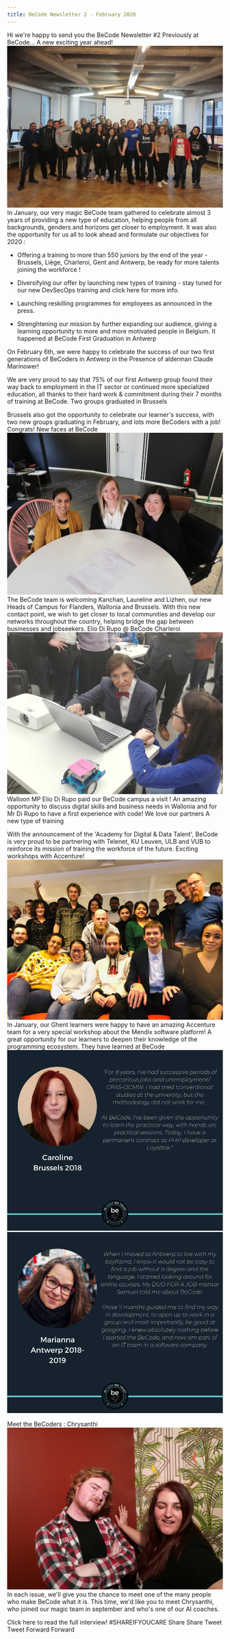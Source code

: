 ```yaml
---
title: BeCode Newsletter 2 - February 2020
---
```


Hi we're happy to send you the
BeCode Newsletter #2
Previously at BeCode...
A new exciting year ahead!
![The BeCode Team](https://github.com/becodeorg/newsletter/blob/master/source/images/IMG_20200131_170438.jpg "The BeCode Team")
In January, our very magic BeCode team gathered to celebrate almost 3 years of providing a new type of education, helping people from all backgrounds, genders and horizons get closer to employment. It was also the opportunity for us all to look ahead and formulate our objectives for 2020 : 
 
- Offering a training to more than 550 juniors by the end of the year - Brussels, Liège, Charleroi, Gent and Antwerp, be ready for more talents joining the workforce !

- Diversifying our offer by launching new types of training - stay tuned for our new DevSecOps training and click here for more info.

- Launching reskilling programmes for employees as announced in the press.

- Strenghtening our mission by further expanding our audience, giving a learning opportunity to more and more motivated people in Belgium. 
It happened at BeCode
First Graduation in Antwerp

On February 6th, we were happy to celebrate the success of our two first generations of BeCoders in Antwerp in the Presence of alderman Claude Marinower! 

We are very proud to say that 75% of our first Antwerp group found their way back to employment in the IT sector or continued more specialized education, all thanks to their hard work & commitment during their 7 months of training at BeCode. 
Two groups graduated in Brussels

Brussels also got the opportunity to celebrate our learner's success, with two new groups graduating in February, and lots more BeCoders with a job!
Congrats!
New faces at BeCode
![Heads of Campus](https://github.com/becodeorg/newsletter/blob/master/source/images/WhatsApp%20Image%202020-02-10%20at%2018.06.55.jpeg "Heads of Campus")
The BeCode team is welcoming Kanchan, Laureline and Lizhen, our new Heads of Campus for Flanders, Wallonia and Brussels. With this new contact point, we wish to get closer to local communities and develop our networks throughout the country, helping bridge the gap between businesses and jobseekers. 
Elio Di Rupo @ BeCode Charleroi
![Elio Di Rupo at BeCode](https://github.com/becodeorg/newsletter/blob/master/source/images/Visite%20Elio%20Di%20Rupo.jpg "Elio Di Rupo at BeCode")
Walloon MP Elio Di Rupo paid our BeCode campus a visit ! An amazing opportunity to discuss digital skills and business needs in Wallonia and for Mr Di Rupo to have a first experience with code!
We love our partners
A new type of training

With the announcement of the 'Academy for Digital & Data Talent', BeCode is very proud to be partnering with Telenet, KU Leuven, ULB and VUB to reinforce its mission of training the workforce of the future. 
Exciting workshops with Accenture!
![Accenture Workshops](https://github.com/becodeorg/newsletter/blob/master/source/images/0%20(4).jpg "Accenture Workshops")
In January, our Ghent learners were happy to have an amazing Accenture team for a very special workshop about the Mendix software platform! A great opportunity for our learners to deepen their knowledge of the programming ecosystem.
They have learned at BeCode
![Caroline, Brussels](https://github.com/becodeorg/newsletter/blob/master/source/images/5.png "Caroline, Brussels")
![Marianna, Antwerp](https://github.com/becodeorg/newsletter/blob/master/source/images/9.png "Marianna, Antwerp")


Meet the BeCoders : Chrysanthi
![Chrysanthi and Tom](https://github.com/becodeorg/newsletter/blob/master/source/images/IMG_20200103_143306.jpg "Chrysanthi and Tom")
In each issue, we'll give you the chance to meet one of the many people who make BeCode what it is. 
This time, we'd like you to meet Chrysanthi, who joined our magic team in september and who's one of our AI coaches. 

Click here to read the full interview!
#SHAREIFYOUCARE
Share	Share
Tweet	Tweet
Forward	Forward 



